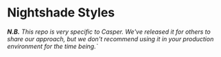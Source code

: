 # Nightshade Styles

_**N.B.** This repo is very specific to Casper. We've released it for others
to share our approach, but we don't recommend using it in your production
environment for the time being.`_
